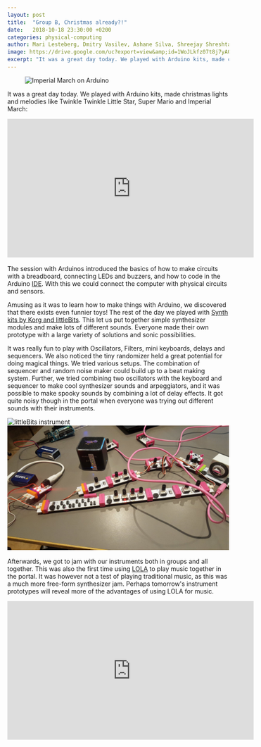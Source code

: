 ```yaml
---
layout: post
title:  "Group B, Christmas already?!"
date:   2018-10-18 23:30:00 +0200
categories: physical-computing
author: Mari Lesteberg, Dmitry Vasilev, Ashane Silva, Shreejay Shreshta, Eigil Aandahl
image: https://drive.google.com/uc?export=view&amp;id=1WoJLkfz07t8j7yAQmgQ0M_VkYIboAoAq
excerpt: "It was a great day today. We played with Arduino kits, made christmas lights and melodies like Twinkle Twinkle Little Star, Super Mario and Imperial March"
---
```

<figure>
<img src="https://drive.google.com/uc?export=view&amp;id=1WoJLkfz07t8j7yAQmgQ0M_VkYIboAoAq" alt="Imperial March on Arduino">
</figure>

It was a great day today. We played with Arduino kits, made christmas lights and melodies like Twinkle Twinkle Little Star, Super Mario and Imperial March:

<iframe width="560" height="315" src="https://www.youtube.com/embed/PqXch8Bn2Ek" frameborder="0" allow="autoplay; encrypted-media" allowfullscreen></iframe>

The session with Arduinos introduced the basics of how to make circuits with a breadboard, connecting LEDs and buzzers, and how to code in the Arduino [IDE](https://en.wikipedia.org/wiki/Integrated_development_environment). With this we could connect the computer with physical circuits and sensors.

Amusing as it was to learn how to make things with Arduino, we discovered that there exists even funnier toys! The rest of the day we played with [Synth kits by Korg and littleBits](https://shop.littlebits.com/products/synth-kit).
This let us put together simple synthesizer modules and make lots of different sounds. Everyone made their own prototype with a large variety of solutions and sonic possibilities.

It was really fun to play with Oscillators, Filters, mini keyboards, delays and sequencers. We also noticed the tiny randomizer held a great potential for doing magical things. We tried various setups. The combination of sequencer and random noise maker could build up to a beat making system. Further, we tried combining two oscillators with the keyboard and sequencer to make cool synthesizer sounds and arpeggiators, and it was possible to make spooky sounds by combining a lot of delay effects.  It got quite noisy though in the portal when everyone was trying out different sounds with their instruments.


<img src="/assets/image/2018_10_18_stefanof_Little bits.jpg" alt="littleBits instrument">

<br>


<img src="/assets/image/2018_10_18_stefanof_Littlebits.jpg" alt="littleBits">


Afterwards, we got to jam with our instruments both in groups and all together. This was also the first time using [LOLA](https://lola.conts.it/) to play music together in the portal. It was however not a test of playing traditional music, as this was a much more free-form synthesizer jam. Perhaps tomorrow's instrument prototypes will reveal more of the advantages of using LOLA for music.

<iframe width="560" height="315" src="https://www.youtube.com/embed/BKQh6wi6ABY" frameborder="0" allow="autoplay; encrypted-media" allowfullscreen></iframe>
